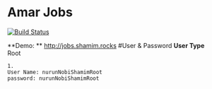 # Amar Jobs

[![Build Status](http://shamim.rocks/ajobs/screen-shot.png)](https://travis-ci.org/laravel/framework)

**Demo: **
http://jobs.shamim.rocks
#User & Password
**User Type**<br>
Root
```
1.
User Name: nurunNobiShamimRoot
password: nurunNobiShamimRoot
```
